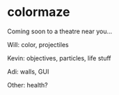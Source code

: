 # colormaze

Coming soon to a theatre near you...

Will: color, projectiles

Kevin: objectives, particles, life stuff

Adi: walls, GUI

Other: health?